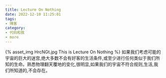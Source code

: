 ```yaml
---
title: Lecture On Nothing
date: 2022-12-10 11:25:01
tags:
- 博客
category:
- 代码和我
- more
---
```

{% asset_img HrcNGt.jpg This is Lecture On Nothing %}
如果我们考虑可能的宇宙的巨大的迷宫,绝大多数不会有好客的生活条件,或至少进行任何类似于我们所知的生命。熟悉物理翻天覆地的变化,很明显,如果我们的宇宙不符合规则,生活,我们所知道的,不会存在。